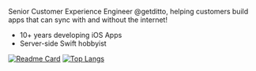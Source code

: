 Senior Customer Experience Engineer @getditto, helping customers build apps that can sync with and without the internet!

- 10+ years developing iOS Apps
- Server-side Swift hobbyist

[![Readme Card](https://github-readme-stats.vercel.app/api/pin/?username=bplattenburg&repo=github-readme-stats)](https://github.com/anuraghazra/github-readme-stats)
[![Top Langs](https://github-readme-stats.vercel.app/api/top-langs/?username=bplattenburg)](https://github.com/anuraghazra/github-readme-stats)

